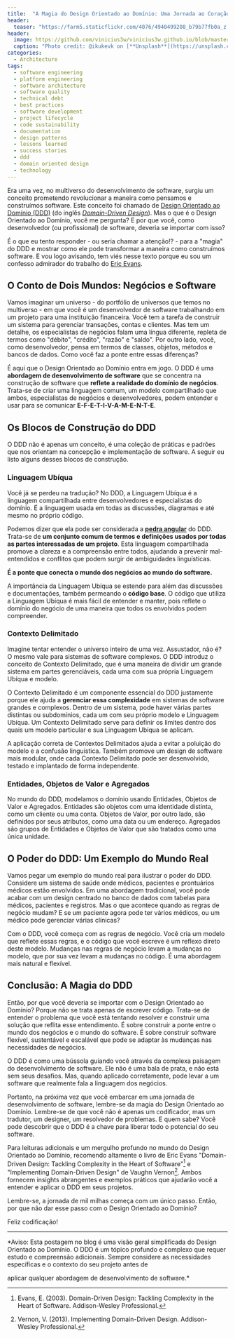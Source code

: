 ```yaml
---
title:  "A Magia do Design Orientado ao Domínio: Uma Jornada ao Coração do Desenvolvimento de Software"
header:
  teaser: "https://farm5.staticflickr.com/4076/4940499208_b79b77fb0a_z.jpg"
header:
  image: https://github.com/vinicius3w/vinicius3w.github.io/blob/master/images/header-by-jesus-kiteque-224069.jpg?raw=true
  caption: "Photo credit: @ikukevk on [**Unsplash**](https://unsplash.com/photos/w7ZyuGYNpRQ)"
categories: 
  - Architecture
tags:
  - software engineering
  - platform engineering
  - software architecture
  - software quality
  - technical debt
  - best practices
  - software development
  - project lifecycle
  - code sustainability
  - documentation
  - design patterns
  - lessons learned
  - success stories
  - ddd
  - domain oriented design
  - technology
---
```


Era uma vez, no multiverso do desenvolvimento de software, surgiu um conceito prometendo revolucionar a maneira como pensamos e construímos software. Este conceito foi chamado de [Design Orientado ao Domínio (DDD)](https://martinfowler.com/bliki/DomainDrivenDesign.html) (do inglês *[Domain-Driven Design](https://www.oreilly.com/library/view/domain-driven-design-tackling/0321125215/)*). Mas o que é o Design Orientado ao Domínio, você me pergunta? E por que você, como desenvolvedor (ou profissional) de software, deveria se importar com isso?

É o que eu tento responder - ou seria chamar a atenção!? - para a "magia" do DDD e mostrar como ele pode transformar a maneira como construímos software. E vou logo avisando, tem viés nesse texto porque eu sou um confesso admirador do trabalho do [Eric Evans](https://en.wikipedia.org/wiki/Domain-driven_design).

## O Conto de Dois Mundos: Negócios e Software

Vamos imaginar um universo - do portfólio de universos que temos no multiverso - em que você é um desenvolvedor de software trabalhando em um projeto para uma instituição financeira. Você tem a tarefa de construir um sistema para gerenciar transações, contas e clientes. Mas tem um detalhe, os especialistas de negócios falam uma língua diferente, repleta de termos como "débito", "crédito", "razão" e "saldo". Por outro lado, você, como desenvolvedor, pensa em termos de classes, objetos, métodos e bancos de dados. Como você faz a ponte entre essas diferenças?

É aqui que o Design Orientado ao Domínio entra em jogo. O DDD é uma **abordagem de desenvolvimento de software** que se concentra na construção de software que **reflete a realidade do domínio de negócios**. Trata-se de criar uma linguagem comum, um modelo compartilhado que ambos, especialistas de negócios e desenvolvedores, podem entender e usar para se comunicar **E-F-E-T-I-V-A-M-E-N-T-E**.

## Os Blocos de Construção do DDD

O DDD não é apenas um conceito, é uma coleção de práticas e padrões que nos orientam na concepção e implementação de software. A seguir eu listo alguns desses blocos de construção.

### Linguagem Ubíqua

Você já se perdeu na tradução? No DDD, a Linguagem Ubíqua é a linguagem compartilhada entre desenvolvedores e especialistas do domínio. É a linguagem usada em todas as discussões, diagramas e até mesmo no próprio código.

Podemos dizer que ela pode ser considerada a [**pedra angular**](https://bit.ly/3JGcYzR) do DDD. Trata-se de **um conjunto comum de termos e definições usados por todas as partes interessadas de um projeto**. Esta linguagem compartilhada promove a clareza e a compreensão entre todos, ajudando a prevenir mal-entendidos e conflitos que podem surgir de ambiguidades linguísticas.

**É a ponte que conecta o mundo dos negócios ao mundo do software.**

A importância da Linguagem Ubíqua se estende para além das discussões e documentações, também permeando o **código base**. O código que utiliza a Linguagem Ubíqua é mais fácil de entender e manter, pois reflete o domínio do negócio de uma maneira que todos os envolvidos podem compreender.

### Contexto Delimitado

Imagine tentar entender o universo inteiro de uma vez. Assustador, não é? O mesmo vale para sistemas de software complexos. O DDD introduz o conceito de Contexto Delimitado, que é uma maneira de dividir um grande sistema em partes gerenciáveis, cada uma com sua própria Linguagem Ubíqua e modelo.

O Contexto Delimitado é um componente essencial do DDD justamente porque ele ajuda a **gerenciar essa complexidade** em sistemas de software grandes e complexos. Dentro de um sistema, pode haver várias partes distintas ou subdomínios, cada um com seu próprio modelo e Linguagem Ubíqua. Um Contexto Delimitado serve para definir os limites dentro dos quais um modelo particular e sua Linguagem Ubíqua se aplicam.

A aplicação correta de Contextos Delimitados ajuda a evitar a poluição do modelo e a confusão linguística. Também promove um design de software mais modular, onde cada Contexto Delimitado pode ser desenvolvido, testado e implantado de forma independente.

### Entidades, Objetos de Valor e Agregados

No mundo do DDD, modelamos o domínio usando Entidades, Objetos de Valor e Agregados. Entidades são objetos com uma identidade distinta, como um cliente ou uma conta. Objetos de Valor, por outro lado, são definidos por seus atributos, como uma data ou um endereço. Agregados são grupos de Entidades e Objetos de Valor que são tratados como uma única unidade.

## O Poder do DDD: Um Exemplo do Mundo Real

Vamos pegar um exemplo do mundo real para ilustrar o poder do DDD. Considere um sistema de saúde onde médicos, pacientes e prontuários médicos estão envolvidos. Em uma abordagem tradicional, você pode acabar com um design centrado no banco de dados com tabelas para médicos, pacientes e registros. Mas o que acontece quando as regras de negócio mudam? E se um paciente agora pode ter vários médicos, ou um médico pode gerenciar várias clínicas?

Com o DDD, você começa com as regras de negócio. Você cria um modelo que reflete essas regras, e o código que você escreve é um reflexo direto deste modelo. Mudanças nas regras de negócio levam a mudanças no modelo, que por sua vez levam a mudanças no código. É uma abordagem mais natural e flexível.

## Conclusão: A Magia do DDD

Então, por que você deveria se importar com o Design Orientado ao Domínio? Porque não se trata apenas de escrever código. Trata-se de entender o problema que você está tentando resolver e construir uma solução que reflita esse entendimento. É sobre construir a ponte entre o mundo dos negócios e o mundo do software. É sobre construir software flexível, sustentável e escalável que pode se adaptar às mudanças nas necessidades de negócios.

O DDD é como uma bússola guiando você através da complexa paisagem do desenvolvimento de software. Ele não é uma bala de prata, e não está sem seus desafios. Mas, quando aplicado corretamente, pode levar a um software que realmente fala a linguagem dos negócios.

Portanto, na próxima vez que você embarcar em uma jornada de desenvolvimento de software, lembre-se da magia do Design Orientado ao Domínio. Lembre-se de que você não é apenas um codificador, mas um tradutor, um designer, um resolvedor de problemas. E quem sabe? Você pode descobrir que o DDD é a chave para liberar todo o potencial do seu software.

Para leituras adicionais e um mergulho profundo no mundo do Design Orientado ao Domínio, recomendo altamente o livro de Eric Evans "Domain-Driven Design: Tackling Complexity in the Heart of Software"[^1^] e "Implementing Domain-Driven Design" de Vaughn Vernon[^2^]. Ambos fornecem insights abrangentes e exemplos práticos que ajudarão você a entender e aplicar o DDD em seus projetos.

[^1^]: Evans, E. (2003). Domain-Driven Design: Tackling Complexity in the Heart of Software. Addison-Wesley Professional.
[^2^]: Vernon, V. (2013). Implementing Domain-Driven Design. Addison-Wesley Professional.

Lembre-se, a jornada de mil milhas começa com um único passo. Então, por que não dar esse passo com o Design Orientado ao Domínio?

Feliz codificação!

---

*Aviso: Esta postagem no blog é uma visão geral simplificada do Design Orientado ao Domínio. O DDD é um tópico profundo e complexo que requer estudo e compreensão adicionais. Sempre considere as necessidades específicas e o contexto do seu projeto antes de

 aplicar qualquer abordagem de desenvolvimento de software.*